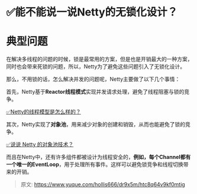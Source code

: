 # ✅能不能说一说Netty的无锁化设计？


# 典型问题

在解决多线程的问题的时候，锁是最常用的方案，但是也是开销最大的一种方案，同时也会带来死锁的问题，所以，Netty为了避免这些问题引入了无锁化设计。

那么，不用锁的话，怎么解决并发的问题呢，Netty主要做了以下几个事情：

首先，Netty基于**Reactor线程模式**实现并发请求处理，避免了线程阻塞与锁的竞争。

[✅Netty的线程模型是怎么样的？](https://www.yuque.com/hollis666/dr9x5m/ind4ry?view=doc_embed)

其次，Netty实现了**对象池**，用来减少对象的创建和销毁，从而也能避免了锁的竞争。

[✅说说 Netty 的对象池技术？](https://www.yuque.com/hollis666/dr9x5m/rt3r0dfeee6tkuh6?view=doc_embed)

而且在Netty中，还有许多组件都被设计为线程安全的，**例如，每个Channel都有一个唯一的EventLoop**，用于处理所有事件。这样可以避免锁竞争和线程切换带来的开销。


> 原文: <https://www.yuque.com/hollis666/dr9x5m/htc8q64v9kf0mtig>